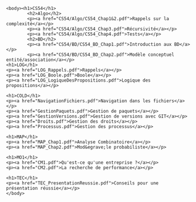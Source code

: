 <!DOCTYPE html>
<html lang=fr>
    <head><title>Fiches 1A TN</title>
    <style> p{font-family: -apple-system, BlinkMacSystemFont, 'Segoe UI', Roboto, Oxygen, Ubuntu, Cantarell, 'Open Sans', 'Helvetica Neue', sans-serif;}</style>
    <style> h1{font-family: -apple-system, BlinkMacSystemFont, 'Segoe UI', Roboto, Oxygen, Ubuntu, Cantarell, 'Open Sans', 'Helvetica Neue', sans-serif;}</style>
    <style> h2{font-family: -apple-system, BlinkMacSystemFont, 'Segoe UI', Roboto, Oxygen, Ubuntu, Cantarell, 'Open Sans', 'Helvetica Neue', sans-serif;}</style>
    <style>h2{padding-left: 35px};</style>
    </head>


    <body><h1>CS54</h1>
            <h2>Algo</h2>
            <p><a href="CS54/Algo/CS54_Chap1&2.pdf">Rappels sur la complexité</a></p>
            <p><a href="CS54/Algo/CS54_Chap3.pdf">Récursivité</a></p>
            <p><a href="CS54/Algo/CS54_Chap4.pdf">Tests</a></p>
            <h2>BD</h2>
            <p><a href="CS54/BD/CS54_BD_Chap1.pdf">Introduction aux BD</a></p>
            <p><a href="CS54/BD/CS54_BD_Chap2.pdf">Modèle conceptuel entité/association</a></p>
    <h1>LOG</h1>
    <p><a href="LOG_Rappels.pdf">Rappels</a></p>
    <p><a href="LOG_Boole.pdf">Boole</a></p>
    <p><a href="LOG_LogiqueDesPropositions.pdf">Logique des propositions</a></p>

    <h1>COLD</h1>
    <p><a href="NavigationFichiers.pdf">Navigation dans les fichiers</a></p>
    <p><a href="GestionPaquets.pdf">Gestion de paquets</a></p>
    <p><a href="GestionVersions.pdf">Gestion de versions avec GIT</a></p>
    <p><a href="Droits.pdf">Gestion des droits</a></p>
    <p><a href="Processus.pdf">Gestion des processus</a></p>    

    <h1>MAP</h1>
    <p><a href="MAP_Chap1.pdf">Analyse Combinatoire</a></p>
    <p><a href="MAP_Chap2.pdf">Mod&egrave;le probabiliste</a></p>

    <h1>MO1</h1>
    <p><a href="CM1.pdf">Qu'est-ce qu'une entreprise ?</a></p>
    <p><a href="CM2.pdf">La recherche de performance</a></p>

    <h1>TEC</h1>
    <p><a href="TEC_PresentationReussie.pdf">Conseils pour une présentation réussie</a></p>
    </body>
</html>
